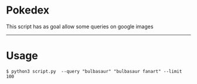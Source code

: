 # Pokedex

This script has as goal allow some queries on google images

---
# Usage

```shell
$ python3 script.py  --query "bulbasaur" "bulbasaur fanart" --limit 100
```
